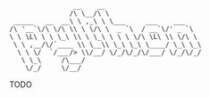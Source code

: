                     __    __                        
                   /\ \__/\ \                       
     _____   __  __\ \ ,_\ \ \___     ___    ___    
    /\ '__`\/\ \/\ \\ \ \/\ \  _ `\  / __`\/' _ `\  
    \ \ \L\ \ \ \_\ \\ \ \_\ \ \ \ \/\ \L\ \\ \/\ \ 
     \ \ ,__/\/`____ \\ \__\\ \_\ \_\ \____/ \_\ \_\
      \ \ \/  `/___/> \\/__/ \/_/\/_/\/___/ \/_/\/_/
       \ \_\     /\___/                             
        \/_/     \/__/                              

TODO
